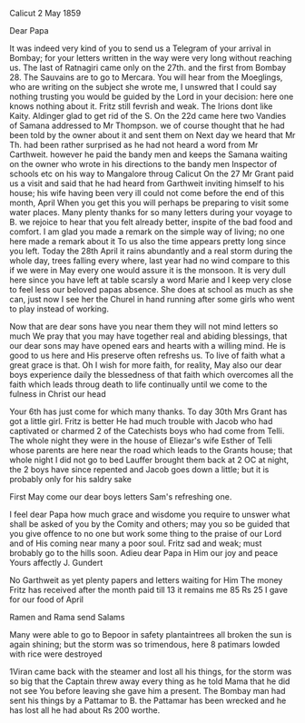 Calicut 2 May 1859

Dear Papa

It was indeed very kind of you to send us a Telegram of your arrival in Bombay; for your letters written in the way were very long without reaching us. The last of Ratnagiri came only on the 27th. and the first from Bombay 28. The Sauvains are to go to Mercara. You will hear from the Moeglings, who are writing on the subject she wrote me, I unswred that I could say nothing trusting you would be guided by the Lord in your decision: here one knows nothing about it. Fritz still fevrish and weak. The Irions dont like Kaity. Aldinger glad to get rid of the S. On the 22d came here two Vandies of Samana addressed to Mr Thompson. we of course thought that he had been told by the owner about it and sent them on Next day we heard that Mr Th. had been rather surprised as he had not heard a word from Mr Carthweit. however he paid the bandy men and keeps the Samana waiting on the owner who wrote in his directions to the bandy men Inspector of schools etc on his way to Mangalore throug Calicut On the 27 Mr Grant paid us a visit and said that he had heard from Garthweit inviting himself to his house; his wife having been very ill could not come before the end of this month, April When you get this you will perhaps be preparing to visit some water places. Many plenty thanks for so many letters during your voyage to B. we rejoice to hear that you felt already better, inspite of the bad food and comfort. I am glad you made a remark on the simple way of living; no one here made a remark about it To us also the time appears pretty long since you left. Today the 28th April it rains abundantly and a real storm during the whole day, trees falling every where, last year had no wind compare to this if we were in May every one would assure it is the monsoon. It is very dull here since you have left at table scarsly a word Marie and I keep very close to feel less our beloved papas absence. She does at school as much as she can, just now I see her the Churel in hand running after some girls who went to play instead of working.

Now that are dear sons have you near them they will not mind letters so much We pray that you may have together real and abiding blessings, that our dear sons may have opened ears and hearts with a willing mind. He is good to us here and His preserve often refreshs us. To live of faith what a great grace is that. Oh I wish for more faith, for reality, May also our dear boys experience daily the blessedness of that faith which overcomes all the faith which leads throug death to life continually until we come to the fulness in Christ our head

Your 6th has just come for which many thanks. To day 30th Mrs Grant has got a little girl. Fritz is better He had much trouble with Jacob who had captivated or charmed 2 of the Catechists boys who had come from Telli. The whole night they were in the house of Eliezar's wife Esther of Telli whose parents are here near the road which leads to the Grants house; that whole night I did not go to bed Lauffer brought them back at 2 OC at night, the 2 boys have since repented and Jacob goes down a little; but it is probably only for his saldry sake

First May come our dear boys letters Sam's refreshing one.

I feel dear Papa how much grace and wisdome you require to unswer what shall be asked of you by the Comity and others; may you so be guided that you give offence to no one but work some thing to the praise of our Lord and of His coming near many a poor soul. Fritz sad and weak; must brobably go to the hills soon. Adieu dear Papa in Him our joy and peace  Yours affectly
 J. Gundert

No Garthweit as yet plenty papers and letters waiting for Him The money Fritz has received after the month paid till 13 it remains me 85 Rs 25 I gave for our food of April

Ramen and Rama send Salams

Many were able to go to Bepoor in safety plantaintrees all broken the sun is again shining; but the storm was so trimendous, here 8 patimars lowded with rice were destroyed


1Viran came back with the steamer and lost all his things, for the storm was so big that the Captain threw away every thing as he told Mama that he did not see You before leaving she gave him a present. The Bombay man had sent his things by a Pattamar to B. the Pattamar has been wrecked and he has lost all he had about Rs 200 worthe.
